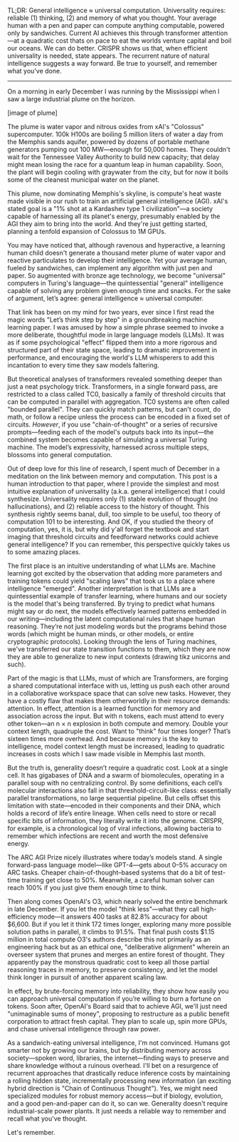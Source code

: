 TL;DR:
General intelligence ≈ universal computation.
Universality requires: reliable (1) thinking, (2) and memory of what you thought.
Your average human with a pen and paper can compute anything computable, powered only by sandwiches.
Current AI achieves this through transformer attention—at a quadratic cost thats on pace to eat the worlds venture capital and boil our oceans.
We can do better.
CRISPR shows us that, when efficient universality is needed, state appears.
The recurrent nature of natural intelligence suggests a way forward.
Be true to yourself, and remember what you've done.

----

On a morning in early December I was running by the Mississippi when I saw a large industrial plume on the horizon.

[image of plume]

The plume is water vapor and nitrous oxides from xAI's "Colossus" supercomputer.
100k H100s are boiling 5 million liters of water a day from the Memphis sands aquifer, powered by dozens of portable methane generators pumping out 100 MW—enough for 50,000 homes.
They couldn't wait for the Tennessee Valley Authority to build new capacity; that delay might mean losing the race for a quantum leap in human capability.
Soon, the plant will begin cooling with graywater from the city, but for now it boils some of the cleanest municipal water on the planet.

This plume, now dominating Memphis's skyline, is compute's heat waste made visible in our rush to train an artificial general intelligence (AGI).
xAI's stated goal is a "1% shot at a Kardashev type 1 civilization"—a society capable of harnessing all its planet's energy, presumably enabled by the AGI they aim to bring into the world.
And they're just getting started, planning a tenfold expansion of Colossus to 1M GPUs.

You may have noticed that, although ravenous and hyperactive, a learning human child doesn't generate a thousand meter plume of water vapor and reactive particulates to develop their intelligence.
Yet your average human, fueled by sandwiches, can implement any algorithm with just pen and paper.
So augmented with bronze age technology, we become "universal" computers in Turing's language—the quintessential "general" intelligence capable of solving any problem given enough time and snacks.
 For the sake of argument, let’s agree: general intelligence ≈ universal computer.

That link has been on my mind for two years, ever since I first read the magic words "Let’s think step by step" in a groundbreaking machine learning paper.
I was amused by how a simple phrase seemed to invoke a more deliberate, thoughtful mode in large language models (LLMs).
It was as if some psychological "effect" flipped them into a more rigorous and structured part of their state space, leading to dramatic improvement in performance, and encouraging the world's LLM whisperers to add this incantation to every time they saw models faltering.

But theoretical analyses of transformers revealed something deeper than just a neat psychology trick.
Transformers, in a single forward pass, are restricted to a class called TC0, basically a family of threshold circuits that can be computed in parallel with aggregation.
TC0 systems are often called "bounded parallel".
They can quickly match patterns, but can't count, do math, or follow a recipe unless the process can be encoded in a fixed set of circuits.
_However_, if you use "chain-of-thought" or a series of recursive prompts—feeding each of the model's outputs back into its input—the combined system becomes capable of simulating a universal Turing machine.
The model’s expressivity, harnessed across multiple steps, blossoms into general computation.

Out of deep love for this line of research, I spent much of December in a meditation on the link between memory and computation.
This post is a human introduction to that paper, where I provide the simplest and most intuitive explanation of universality (a.k.a. general intelligence) that I could synthesize.
Universality requires only (1) stable evolution of thought (no hallucinations), and (2) reliable access to the history of thought.
This synthesis rightly seems banal, dull, too simple to be useful, too theory of computation 101 to be interesting.
And OK, if you studied the theory of computation, yes, it is, but why did y'all forget the textbook and start imaging that threshold circuits and feedforward networks could achieve general intelligence?
If you can remember, this perspective quickly takes us to some amazing places.

The first place is an intuitive understanding of what LLMs are.
Machine learning got excited by the observation that adding more parameters and training tokens could yield "scaling laws" that took us to a place where intelligence "emerged".
Another interpretation is that LLMs are a quintessential example of transfer learning, where humans and our society is the model that's being transferred.
By trying to predict what humans might say or do next, the models effectively learned patterns embedded in our writing—including the latent computational rules that shape human reasoning.
They’re not just modeling words but the programs behind those words (which might be human minds, or other models, or entire cryptographic protocols).
Looking through the lens of Turing machines, we've transferred our state transition functions to them, which they are now they are able to generalize to new input contexts (drawing tikz unicorns and such).

Part of the magic is that LLMs, must of which are Transformers, are forging a shared computational interface with us, letting us push each other around in a collaborative workspace space that can solve new tasks.
However, they have a costly flaw that makes them otherworldly in their resource demands: attention.
In effect, attention is a learned function for memory and association across the input.
But with n tokens, each must attend to every other token—an n × n explosion in both compute and memory.
Double your context length, quadruple the cost.
Want to "think" four times longer?
That’s sixteen times more overhead.
And because memory is the key to intelligence, model context length must be increased, leading to quadratic increases in costs which I saw made visible in Memphis last month.

But the truth is, generality doesn’t require a quadratic cost.
Look at a single cell.
It has gigabases of DNA and a swarm of biomolecules, operating in a parallel soup with no centralizing control.
By some definitions, each cell’s molecular interactions also fall in that threshold-circuit-like class: essentially parallel transformations, no large sequential pipeline.
But cells offset this limitation with state—encoded in their components and their DNA, which holds a record of life’s entire lineage.
When cells need to store or recall specific bits of information, they literally write it into the genome.
CRISPR, for example, is a chronological log of viral infections, allowing bacteria to remember which infections are recent and worth the most defensive energy.

The ARC AGI Prize nicely illustrates where today’s models stand.
A single forward-pass language model—like GPT-4—gets about 0–5% accuracy on ARC tasks.
Cheaper chain-of-thought–based systems that do a bit of test-time training get close to 50%.
Meanwhile, a careful human solver can reach 100% if you just give them enough time to think.

Then along comes OpenAI's O3, which nearly solved the entire benchmark in late December.
If you let the model "think less"—what they call high-efficiency mode—it answers 400 tasks at 82.8% accuracy for about $6,600.
But if you let it think 172 times longer, exploring many more possible solution paths in parallel, it climbs to 91.5%.
That final push costs $1.15 million in total compute
O3's authors describe this not primarily as an engineering hack but as an ethical one, "deliberative alignment" wherein an overseer system that prunes and merges an entire forest of thought.
They apparently pay the monstrous quadratic cost to keep all those partial reasoning traces in memory, to preserve consistency, and let the model think longer in pursuit of another apparent scaling law.

In effect, by brute-forcing memory into reliability, they show how easily you can approach universal computation if you’re willing to burn a fortune on tokens.
Soon after, OpenAI's Board said that to achieve AGI, we'll just need "unimaginable sums of money", proposing to restructure as a public benefit corporation to attract fresh capital.
They plan to scale up, spin more GPUs, and chase universal intelligence through raw power.

As a sandwich-eating universal intelligence, I'm not convinced.
Humans got smarter not by growing our brains, but by distributing memory across society—spoken word, libraries, the internet—finding ways to preserve and share knowledge without a ruinous overhead.
I'll bet on a resurgence of recurrent approaches that drastically reduce inference costs by maintaining a rolling hidden state, incrementally processing new information (an exciting hybrid direction is "Chain of Continuous Thought").
Yes, we might need specialized modules for robust memory access—but if biology, evolution, and a good pen-and-paper can do it, so can we.
Generality doesn't require industrial-scale power plants.
It just needs a reliable way to remember and recall what you've thought.

Let's remember.
